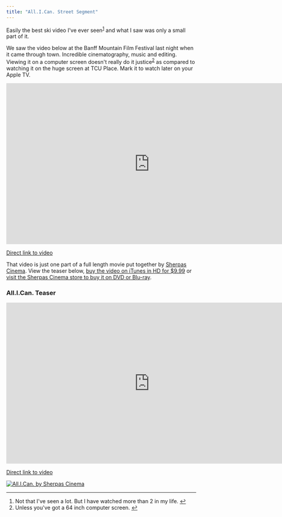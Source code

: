 ```yaml
---
title: "All.I.Can. Street Segment"
---
```

<p>Easily the best ski video I've ever seen<sup id="fnref-19973:1"><a href="#fn-19973:1" rel="footnote">1</a></sup> and what I saw was only a small part of it.</p>
<p>We saw the video below at the Banff Mountain Film Festival last night when it came through town. Incredible cinematography, music and editing. Viewing it on a computer screen doesn't really do it justice<sup id="fnref-19973:2"><a href="#fn-19973:2" rel="footnote">2</a></sup> as compared to watching it on the huge screen at TCU Place. Mark it to watch later on your Apple TV.</p>
<p><iframe src="https://player.vimeo.com/video/32863936?title=0&amp;byline=0&amp;portrait=0" width="759" height="427" frameborder="0" webkitAllowFullScreen mozallowfullscreen allowFullScreen></iframe></p>
<p><a href="https://vimeo.com/32863936">Direct link to video</a></p>
<p>That video is just one part of a full length movie put together by <a href="https://www.sherpascinema.com/">Sherpas Cinema</a>. View the teaser below, <a href="https://click.linksynergy.com/fs-bin/stat?id=6PFrOqNV4B8&amp;offerid=146261&amp;type=3&amp;subid=0&amp;tmpid=1826&amp;RD_PARM1=http%253A%252F%252Fitunes.apple.com%252Fca%252Fmovie%252Fall.i.can.-by-sherpas-cinema%252Fid470509338%253Fuo%253D4%2526partnerId%253D30">buy the video on iTunes in HD for $9.99</a> or <a href="https://www.sherpascinema.com/taxonomy/term/89">visit the Sherpas Cinema store to buy it on DVD or Blu-ray</a>.</p>
<h3>All.I.Can. Teaser</h3>
<p><iframe src="https://player.vimeo.com/video/16442800?color=ffffff" width="759" height="427" frameborder="0" webkitAllowFullScreen mozallowfullscreen allowFullScreen></iframe></p>
<p><a href="https://vimeo.com/16442800">Direct link to video</a></p>
<p><a href="https://click.linksynergy.com/fs-bin/stat?id=6PFrOqNV4B8&offerid=146261&type=3&subid=0&tmpid=1826&RD_PARM1=http%253A%252F%252Fitunes.apple.com%252Fca%252Fmovie%252Fall.i.can.-by-sherpas-cinema%252Fid470509338%253Fuo%253D4%2526partnerId%253D30" target="itunes_store"><img src="https://ax.phobos.apple.com.edgesuite.net/images/web/linkmaker/badge_itunes-lrg.gif" alt="All.I.Can. by Sherpas Cinema" style="border: 0;"/></a></p>
<div class="footnotes">
<hr />
<ol>
<li id="fn-19973:1">
Not that I've seen a lot. But I have watched more than 2 in my life.&#160;<a href="#fnref-19973:1" rev="footnote">&#8617;</a>
</li>
<li id="fn-19973:2">
Unless you've got a 64 inch computer screen.&#160;<a href="#fnref-19973:2" rev="footnote">&#8617;</a>
</li>
</ol>
</div>
